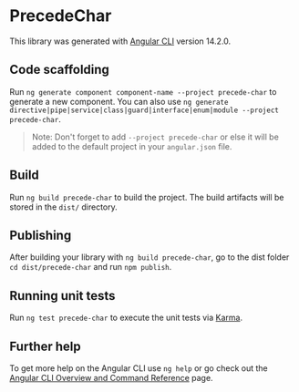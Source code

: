 # PrecedeChar

This library was generated with [Angular CLI](https://github.com/angular/angular-cli) version 14.2.0.

## Code scaffolding

Run `ng generate component component-name --project precede-char` to generate a new component. You can also use `ng generate directive|pipe|service|class|guard|interface|enum|module --project precede-char`.
> Note: Don't forget to add `--project precede-char` or else it will be added to the default project in your `angular.json` file. 

## Build

Run `ng build precede-char` to build the project. The build artifacts will be stored in the `dist/` directory.

## Publishing

After building your library with `ng build precede-char`, go to the dist folder `cd dist/precede-char` and run `npm publish`.

## Running unit tests

Run `ng test precede-char` to execute the unit tests via [Karma](https://karma-runner.github.io).

## Further help

To get more help on the Angular CLI use `ng help` or go check out the [Angular CLI Overview and Command Reference](https://angular.io/cli) page.
